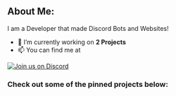 ## About Me:

I am a Developer that made Discord Bots and Websites!
- 🔭 I’m currently working on **2 Projects**
- 📫 You can find me at 

[![Join us on Discord](https://invidget.switchblade.xyz/xksWyP9aJv?theme=dark)](https://discord.gg/xksWyP9aJv)

### Check out some of the pinned projects below:
